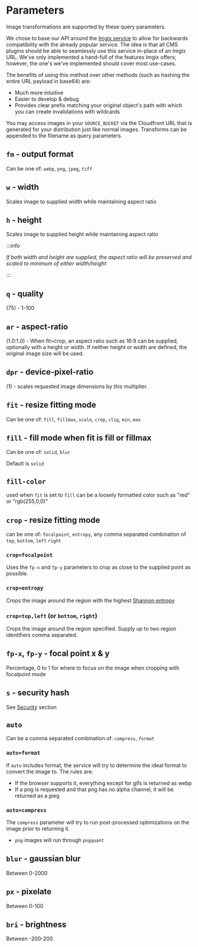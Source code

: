 # Parameters
Image transformations are supported by these query parameters.

We chose to base our API around the [Imgix service](https://docs.imgix.com/apis/url) to allow for backwards compatibility
with the already popular service. The idea is that all CMS plugins should be able to seamlessly use this service in-place of
an Imgix URL. We've only implemented a hand-full of the features Imgix offers; however, the one's we've
implemented should cover most use-cases.

The benefits of using this method over other methods (such as hashing the entire URL payload in base64) are:
- Much more intuitive
- Easier to develop & debug
- Provides clear prefix matching your original object's path with which you can create invalidations with wildcards

You may access images in your `SOURCE_BUCKET` via the Cloudfront URL that is generated for your distribution just like
normal images. Transforms can be appended to the filename as query parameters.


## `fm` - output format 

Can be one of: `webp`, `png`, `jpeg`, `tiff`

## `w` - width

Scales image to supplied width while maintaining aspect ratio

## `h` - height 

Scales image to supplied height while maintaining aspect ratio

:::info

*If both width and height are supplied, the aspect ratio will be preserved and scaled to minimum of either width/height*

:::

## `q` - quality 

(75) - 1-100

## `ar` - aspect-ratio 

(1.0:1.0) - When fit=crop, an aspect ratio such as 16:9 can be supplied, optionally with a
 height or width. If neither height or width are defined, the original image size will be used.
 
 
## `dpr` - device-pixel-ratio 

(1) - scales requested image dimensions by this multiplier.

## `fit` - resize fitting mode
 
Can be one of: `fill`, `fillmax`, `scale`, `crop`, `clip`, `min`, `max`

## `fill` - fill mode when fit is fill or fillmax

Can be one of: `solid`, `blur`

Default is `solid`

## `fill-color`
 
used when `fit` is set to `fill` can be a loosely formatted color such as "red" or "rgb(255,0,0)"

## `crop` - resize fitting mode

can be one of: `focalpoint`, `entropy`, any comma separated combination of `top`, `bottom`, `left` `right`

### `crop=focalpoint`

Uses the `fp-x` and `fp-y` parameters to crop as close to the supplied point as possible.

### `crop=entropy`

Crops the image around the region with the highest [Shannon entropy](https://en.wikipedia.org/wiki/Entropy_%28information_theory%29) 

### `crop=top,left` (or `bottom`, `right`)

Crops the image around the region specified. Supply up to two region identifiers comma separated.

## `fp-x`, `fp-y` - focal point x & y
 
Percentage, 0 to 1 for where to focus on the image when cropping with focalpoint mode

## `s` - security hash 

See [Security](/usage/security.md#request-query-hashing) section

## `auto`

Can be a comma separated combination of: `compress`, `format`

### `auto=format`
If `auto` includes format, the service will try to determine the ideal format to convert the image to. The rules are:
- If the browser supports it, everything except for gifs is returned as webp
- If a png is requested and that png has no alpha channel, it will be returned as a jpeg

### `auto=compress`
The `compress` parameter will try to run post-processed optimizations on the image prior to returning it.
- `png` images will run through `pngquant`


## `blur` - gaussian blur

Between 0-2000


## `px` - pixelate

Between 0-100

## `bri` - brightness

Between -200-200